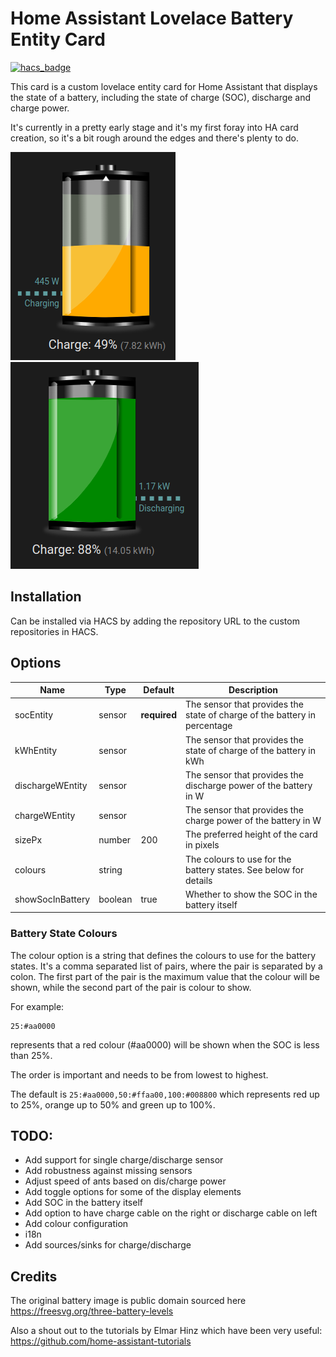 # Home Assistant Lovelace Battery Entity Card

[![hacs_badge](https://img.shields.io/badge/HACS-Custom-41BDF5.svg?style=for-the-badge)](https://github.com/hacs/integration)

This card is a custom lovelace entity card for Home Assistant that displays the state of a battery, including
the state of charge (SOC), discharge and charge power.

It's currently in a pretty early stage and it's my first foray into HA card creation, so it's a bit rough around the
edges and there's plenty to do.

![Battery Entity Card](docs/charging.png)
![Battery Entity Card](docs/discharging.png)

## Installation

Can be installed via HACS by adding the repository URL to the custom repositories in HACS.

## Options

| Name             | Type   | Default      | Description                                                               |
|------------------|--------|--------------|---------------------------------------------------------------------------|
| socEntity        | sensor | **required** | The sensor that provides the state of charge of the battery in percentage |
| kWhEntity        | sensor |              | The sensor that provides the state of charge of the battery in kWh        |
| dischargeWEntity | sensor |              | The sensor that provides the discharge power of the battery in W          |
| chargeWEntity    | sensor |              | The sensor that provides the charge power of the battery in W             |
| sizePx           | number | 200          | The preferred height of the card in pixels                                |
| colours          | string |              | The colours to use for the battery states. See below for details          |
| showSocInBattery | boolean| true         | Whether to show the SOC in the battery itself                             |

### Battery State Colours

The colour option is a string that defines the colours to use for the battery states.
It's a comma separated list of pairs, where the pair is separated by a colon. The first
part of the pair is the maximum value that the colour will be shown, while the second
part of the pair is colour to show.

For example:
```
25:#aa0000
```
represents that a red colour (#aa0000) will be shown when the SOC is less than 25%.

The order is important and needs to be from lowest to highest.

The default is `25:#aa0000,50:#ffaa00,100:#008800` which represents
red up to 25%, orange up to 50% and green up to 100%.

## TODO:

* Add support for single charge/discharge sensor
* Add robustness against missing sensors
* Adjust speed of ants based on dis/charge power
* Add toggle options for some of the display elements
* Add SOC in the battery itself
* Add option to have charge cable on the right or discharge cable on left
* Add colour configuration
* i18n
* Add sources/sinks for charge/discharge

## Credits

The original battery image is public domain sourced here https://freesvg.org/three-battery-levels

Also a shout out to the tutorials by Elmar Hinz which have been very useful: https://github.com/home-assistant-tutorials
